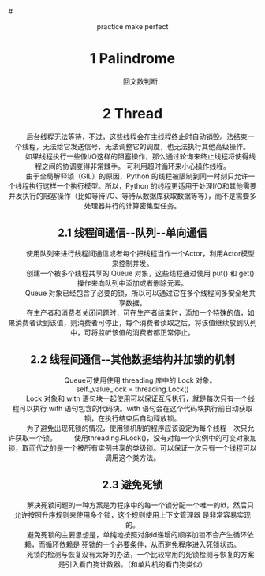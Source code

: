 #<center>  practice make perfect
# 1 Palindrome
   &emsp; &emsp;回文数判断
# 2 Thread 
   &emsp; &emsp;后台线程无法等待，不过，这些线程会在主线程终止时自动销毁。法结束一个线程，无法给它发送信号，无法调整它的调度，也无法执行其他高级操作。  
   &emsp; &emsp;如果线程执行一些像I/O这样的阻塞操作，那么通过轮询来终止线程将使得线程之间的协调变得非常棘手。 可利用超时循环来小心操作线程。   
&emsp; &emsp;由于全局解释锁（GIL）的原因，Python 的线程被限制到同一时刻只允许一个线程执行这样一个执行模型。所以，Python 的线程更适用于处理I/O和其他需要并发执行的阻塞操作（比如等待I/O、等待从数据库获取数据等等），而不是需要多处理器并行的计算密集型任务。
## 2.1 线程间通信--队列--单向通信
&emsp; &emsp;使用队列来进行线程间通信或者每个把线程当作一个Actor，利用Actor模型来控制并发。  
&emsp; &emsp;创建一个被多个线程共享的 Queue 对象，这些线程通过使用 put() 和 get() 操作来向队列中添加或者删除元素。  
&emsp; &emsp;Queue 对象已经包含了必要的锁，所以可以通过它在多个线程间多安全地共享数据。  
&emsp; &emsp;在生产者和消费者关闭问题时，可在生产者结束时，添加一个特殊的值，如果消费者读到该值，则消费者可停止，每个消费者读取之后，将该值继续放到队列中，可将监听该值的消费者都正常停止。
## 2.2 线程间通信--其他数据结构并加锁的机制
&emsp; &emsp;Queue可使用使用 threading 库中的 Lock 对象。  
    self._value_lock = threading.Lock()  
&emsp; &emsp;Lock 对象和 with 语句块一起使用可以保证互斥执行，就是每次只有一个线程可以执行 with 语句包含的代码块。with 语句会在这个代码块执行前自动获取锁，在执行结束后自动释放锁。  
&emsp; &emsp;为了避免出现死锁的情况，使用锁机制的程序应该设定为每个线程一次只允许获取一个锁。
&emsp; &emsp;使用threading.RLock()，没有对每一个实例中的可变对象加锁，取而代之的是一个被所有实例共享的类级锁。可以保证一次只有一个线程可以调用这个类方法。
## 2.3 避免死锁
 &emsp; &emsp;解决死锁问题的一种方案是为程序中的每一个锁分配一个唯一的id，然后只允许按照升序规则来使用多个锁，这个规则使用上下文管理器 是非常容易实现的。  
 &emsp; &emsp;避免死锁的主要思想是，单纯地按照对象id递增的顺序加锁不会产生循环依赖，而循环依赖是 死锁的一个必要条件，从而避免程序进入死锁状态。  
 &emsp; &emsp;死锁的检测与恢复没有太好的办法，一个比较常用的死锁检测与恢复的方案是引入看门狗计数器。（和单片机的看门狗类似）